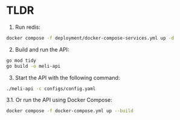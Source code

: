 # TLDR

1. Run redis:

```sh
docker compose -f deployment/docker-compose-services.yml up -d
```

2. Build and run the API:

```sh
go mod tidy
go build -o meli-api
```

3. Start the API with the following command:

```sh
./meli-api -c configs/config.yaml
```

3.1. Or run the API using Docker Compose:

```sh
docker compose -f docker-compose.yml up --build
```